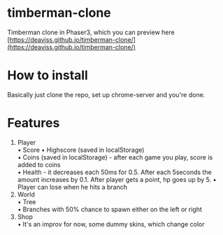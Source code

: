 # timberman-clone
Timberman clone in Phaser3, which you can preview here [https://deaviss.github.io/timberman-clone/](https://deaviss.github.io/timberman-clone/)

# How to install
Basically just clone the repo, set up chrome-server and you're done.

# Features
1) Player  
	• Score
	• Highscore (saved in localStorage)  
	• Coins (saved in localStorage) - after each game you play, score is added to coins  
	• Health - it decreases each 50ms for 0.5. After each 5seconds the amount increases by 0.1. After player gets a point, hp goes up by 5.
	• Player can lose when he hits a branch
2) World  
	• Tree  
	• Branches with 50% chance to spawn either on the left or right  
2) Shop  
	• It's an improv for now, some dummy skins, which change color  